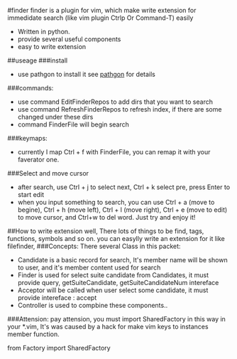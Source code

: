 #finder
finder is a  plugin for vim, which make write extension for immedidate search 
(like vim plugin Ctrlp Or Command-T) easily

* Written in python.
* provide several useful components
* easy to write extension

##useage
###install
* use pathgon to install it see <a href="https://github.com/tpope/vim-pathogen">pathgon</a> for details

###commands:
* use command EditFinderRepos to add dirs that you want to search
* use command RefreshFinderRepos to refresh index, if there are some changed under these dirs
* command FinderFile will begin search

###keymaps:
* currently I map Ctrl + f with FinderFile, you can remap it with your faverator one.

###Select and move cursor
* after search, use Ctrl + j to select next, Ctrl + k select pre, press Enter to start edit
* when you input something to search, you can use Ctrl + a (move to begine), Ctrl + h (move left), Ctrl + l (move right), Ctrl + e (move to edit)
to move cursor, and Ctrl+w to del word. Just try and enjoy it!
	


##How to write extension
well, There lots of things to be find, tags, functions, symbols and so on. you can easylly write an extension for it like filefinder,
###Concepts:
There several Class in this packet:
* Candidate is a basic record for search, It's member name will be shown to user, and it's member content used for search
* Finder is used for select suite candidate from Candidates, it must provide query, getSuiteCandidate, getSuiteCandidateNum intereface
* Acceptor will be called when user select some candidate, it must provide intereface : accept
* Controller is used to compbine these components..	

###Attension:
pay attension, you must import SharedFactory in this way in your *.vim, It's was caused by a hack for make vim keys to instances member function.

from Factory import SharedFactory



